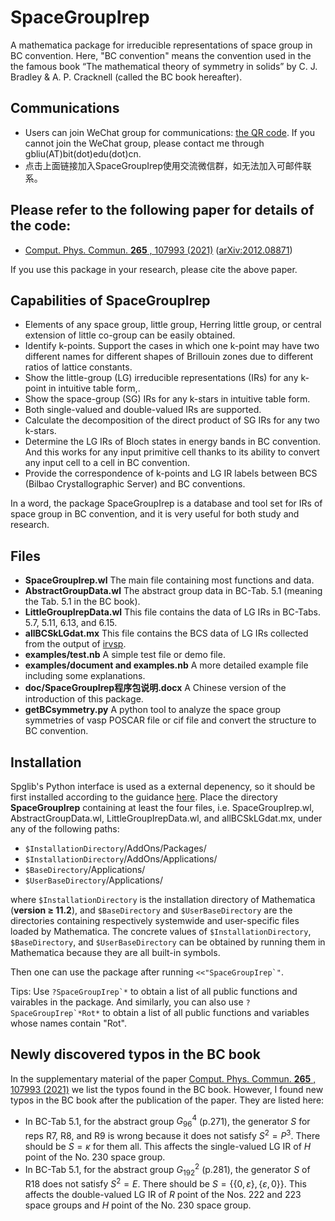 # SpaceGroupIrep
A mathematica package for irreducible representations of space group in BC convention. Here, "BC convention" means the convention used in the the famous
book “The mathematical theory of symmetry in solids” by C. J. Bradley & A. P. Cracknell (called the BC book hereafter).

## Communications
* Users can join WeChat group for communications: [the QR code](https://2h437cg9.kuaizhan.com/a/xobAfRbwGe/qrcode). If you cannot join the WeChat group, please contact me through gbliu(AT)bit(dot)edu(dot)cn.
* 点击上面链接加入SpaceGroupIrep使用交流微信群，如无法加入可邮件联系。

## Please refer to the following paper for details of the code:
* [Comput. Phys. Commun. **265** , 107993 (2021)](https://doi.org/10.1016/j.cpc.2021.107993)   ([arXiv:2012.08871](http://arxiv.org/abs/2012.08871))

If you use this package in your research, please cite the above paper.

## Capabilities of SpaceGroupIrep
* Elements of any space group, little group, Herring little group, or central extension of little co-group can be easily obtained. 
* Identify k-points. Support the cases in which one k-point may have two different names for different shapes of Brillouin zones due to different ratios of lattice constants.
* Show the little-group (LG) irreducible representations (IRs) for any k-point in  intuitive table form,.
* Show the space-group (SG) IRs for any k-stars in intuitive table form.
* Both single-valued and double-valued IRs are supported. 
* Calculate the decomposition of the direct product of SG IRs for any two k-stars. 
* Determine the LG IRs of Bloch states in energy bands in BC convention. And this works for any input primitive cell thanks to its ability to convert any input cell to a cell in BC convention. 
* Provide the correspondence of k-points and LG IR labels between BCS (Bilbao Crystallographic Server) and BC conventions.

In a word, the package SpaceGroupIrep is a database and tool set for IRs of space group in BC convention, and it is very useful for both study and research.

## Files
* **SpaceGroupIrep.wl** The main file containing most functions and data.
* **AbstractGroupData.wl** The abstract group data in BC-Tab. 5.1 (meaning the Tab. 5.1 in the BC book).
* **LittleGroupIrepData.wl** This file contains the data of LG IRs in BC-Tabs. 5.7, 5.11, 6.13, and 6.15.
* **allBCSkLGdat.mx** This file contains the BCS data of LG IRs collected from the output of [irvsp](https://github.com/zjwang11/irvsp). 
* **examples/test.nb**  A simple test file or demo file.
* **examples/document and examples.nb**  A more detailed example file including some explanations.
* **doc/SpaceGroupIrep程序包说明.docx**  A Chinese version of the introduction of this package.
* **getBCsymmetry.py** A python tool to analyze the space group symmetries of vasp POSCAR file or cif file and convert the structure to BC convention.


## Installation
Spglib's Python interface is used as a external depenency, so it should be first installed according to the guidance [here](https://spglib.github.io/spglib/python-spglib.html#python-spglib).
Place the directory **SpaceGroupIrep** containing at least the four files, i.e. SpaceGroupIrep.wl, AbstractGroupData.wl, LittleGroupIrepData.wl, and allBCSkLGdat.mx, under any of the following paths:
* `$InstallationDirectory`/AddOns/Packages/
* `$InstallationDirectory`/AddOns/Applications/
* `$BaseDirectory`/Applications/
* `$UserBaseDirectory`/Applications/

where `$InstallationDirectory` is the installation directory of Mathematica (**version ≥ 11.2**), and `$BaseDirectory`
and `$UserBaseDirectory` are the directories containing respectively systemwide and user-specific files loaded
by Mathematica. The concrete values of `$InstallationDirectory`, `$BaseDirectory`, and `$UserBaseDirectory`
can be obtained by running them in Mathematica because they are all built-in symbols. 

Then one can use the package after running ```<<"SpaceGroupIrep`"```.

Tips: Use ```?SpaceGroupIrep`*``` to obtain a list of all public functions and vairables in the package. And similarly, you can also use ```?SpaceGroupIrep`*Rot*``` to obtain a list of all public functions and variables whose names contain "Rot".

## Newly discovered typos in the BC book
In the supplementary material of the paper [Comput. Phys. Commun.  **265**  , 107993 (2021)](https://doi.org/10.1016/j.cpc.2021.107993) we list the typos found in the BC book. However, I found new typos in the BC book after the publication of the paper. They are listed here:
* In BC-Tab 5.1, for the abstract group $G_{96}^4$ (p.271), the generator $S$ for reps R7, R8, and R9 is wrong because it does not satisfy $S^2=P^3$. There should be $S=\kappa$ for them all. This affects the single-valued LG IR of $H$ point of the No. 230 space group.
* In BC-Tab 5.1, for the abstract group $G_{192}^2$ (p.281), the generator $S$ of R18 does not satisfy $S^2=E$. There should be $S=\{\{0,\varepsilon\},\{\varepsilon,0\}\}$. This affects the double-valued LG IR of $R$ point of the Nos. 222 and 223 space groups and $H$ point of the No. 230 space group.
